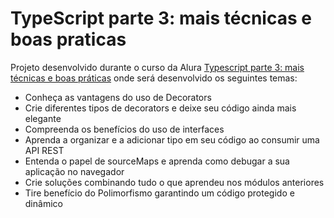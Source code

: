 # TypeScript parte 3: mais técnicas e boas praticas

Projeto desenvolvido durante o curso da Alura [Typescript parte 3: mais técnicas e boas práticas](https://cursos.alura.com.br/course/typescript-tecnicas-boas-praticas) onde será desenvolvido os seguintes temas:

- Conheça as vantagens do uso de Decorators
- Crie diferentes tipos de decorators e deixe seu código ainda mais elegante
- Compreenda os benefícios do uso de interfaces
- Aprenda a organizar e a adicionar tipo em seu código ao consumir uma API REST
- Entenda o papel de sourceMaps e aprenda como debugar a sua aplicação no navegador
- Crie soluções combinando tudo o que aprendeu nos módulos anteriores
- Tire benefício do Polimorfismo garantindo um código protegido e dinâmico